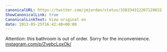 ```yaml
---
canonicalURL: https://twitter.com/jmjordan/status/338334312267128832
ShowCanonicalLink: true
CanonicalLinkText: View original on
date: 2013-05-25T16:42:40+00:00
---
```

Attention: this bathroom is out of order. Sorry for the inconvenience. [instagram.com/p/ZvebcLoxOk/](http://instagram.com/p/ZvebcLoxOk/)